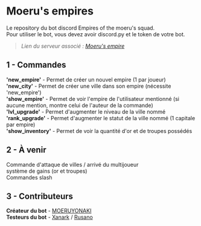 # Moeru's empires

Le repository du bot discord Empires of the moeru's squad.  
Pour utiliser le bot, vous devez avoir discord.py et le token de votre bot.  
> *Lien du serveur associé : [Moeru's empire](https://discord.gg/zD5e8b5pkA)*

## 1 - Commandes

**'new_empire'** - Permet de créer un nouvel empire (1 par joueur)  
**'new_city'** - Permet de créer une ville dans son empire (nécessite 'new_empire')  
**'show_empire'** - Permet de voir l'empire de l'utilisateur mentionné (si aucune mention, montre celui de l'auteur de la commande)  
**'lvl_upgrade'** - Permet d'augmenter le niveau de la ville nommé  
**'rank_upgrade'** - Permet d'augmenter le statut de la ville nommé (1 capitale par empire)  
**'show_inventory'** - Permet de voir la quantité d'or et de troupes possédés  

## 2 - À venir

Commande d'attaque de villes / arrivé du multijoueur  
système de gains (or et troupes)  
Commandes slash  

## 3 - Contributeurs

**Créateur du bot** - [MOERUYONAKI](https://github.com/MOERUYONAKI)  
**Testeurs du bot** - [Xanark](https://github.com/Xanark) / [Rusano](https://github.com/Sleddge)  
